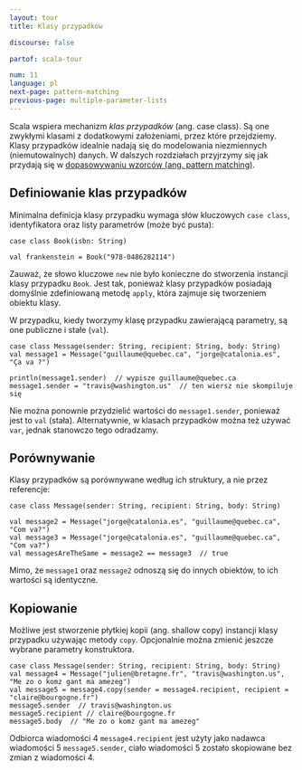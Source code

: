 ```yaml
---
layout: tour
title: Klasy przypadków

discourse: false

partof: scala-tour

num: 11
language: pl
next-page: pattern-matching
previous-page: multiple-parameter-lists
---
```


Scala wspiera mechanizm _klas przypadków_ (ang. case class).
Są one zwykłymi klasami z dodatkowymi założeniami, przez które przejdziemy.
Klasy przypadków idealnie nadają się do modelowania niezmiennych (niemutowalnych) danych.
W dalszych rozdziałach przyjrzymy się jak przydają się w [dopasowywaniu wzorców (ang. pattern matching)](pattern-matching.html).

## Definiowanie klas przypadków

Minimalna definicja klasy przypadku wymaga słów kluczowych `case class`, identyfikatora oraz listy parametrów (może być pusta):

```tut
case class Book(isbn: String)

val frankenstein = Book("978-0486282114")
```

Zauważ, że słowo kluczowe `new` nie było konieczne do stworzenia instancji klasy przypadku `Book`.
Jest tak, ponieważ klasy przypadków posiadają domyślnie zdefiniowaną metodę `apply`, która zajmuje się tworzeniem obiektu klasy.

W przypadku, kiedy tworzymy klasę przypadku zawierającą parametry, są one publiczne i stałe (`val`).

```
case class Message(sender: String, recipient: String, body: String)
val message1 = Message("guillaume@quebec.ca", "jorge@catalonia.es", "Ça va ?")

println(message1.sender)  // wypisze guillaume@quebec.ca
message1.sender = "travis@washington.us"  // ten wiersz nie skompiluje się
```

Nie można ponownie przydzielić wartości do `message1.sender`, ponieważ jest to `val` (stała).
Alternatywnie, w klasach przypadków można też używać `var`, jednak stanowczo tego odradzamy.

## Porównywanie

Klasy przypadków są porównywane według ich struktury, a nie przez referencje:

```tut
case class Message(sender: String, recipient: String, body: String)

val message2 = Message("jorge@catalonia.es", "guillaume@quebec.ca", "Com va?")
val message3 = Message("jorge@catalonia.es", "guillaume@quebec.ca", "Com va?")
val messagesAreTheSame = message2 == message3  // true
```

Mimo, że `message1` oraz `message2` odnoszą się do innych obiektów, to ich wartości są identyczne.

## Kopiowanie

Możliwe jest stworzenie płytkiej kopii (ang. shallow copy) instancji klasy przypadku używając metody `copy`.
Opcjonalnie można zmienić jeszcze wybrane parametry konstruktora.

```tut
case class Message(sender: String, recipient: String, body: String)
val message4 = Message("julien@bretagne.fr", "travis@washington.us", "Me zo o komz gant ma amezeg")
val message5 = message4.copy(sender = message4.recipient, recipient = "claire@bourgogne.fr")
message5.sender  // travis@washington.us
message5.recipient // claire@bourgogne.fr
message5.body  // "Me zo o komz gant ma amezeg"
```

Odbiorca wiadomości 4 `message4.recipient` jest użyty jako nadawca wiadomości 5 `message5.sender`, ciało wiadomości 5 zostało skopiowane bez zmian z wiadomości 4.

